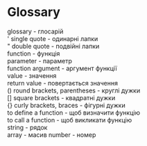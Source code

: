# Glossary

glossary - глосарій  
' single quote - одинарні лапки  
" double quote - подвійні лапки  
function - функція  
parameter - параметр  
function argument - аргумент функції  
value - значення  
return value - повертається значення  
() round brackets, parentheses - круглі дужки  
[] square brackets - квадратні дужки  
{} curly brackets, braces - фігурні дужки  
to define a function - щоб визначити функцію  
to call a function - щоб викликати функцію  
string - рядок  
array - масив
number - номер



